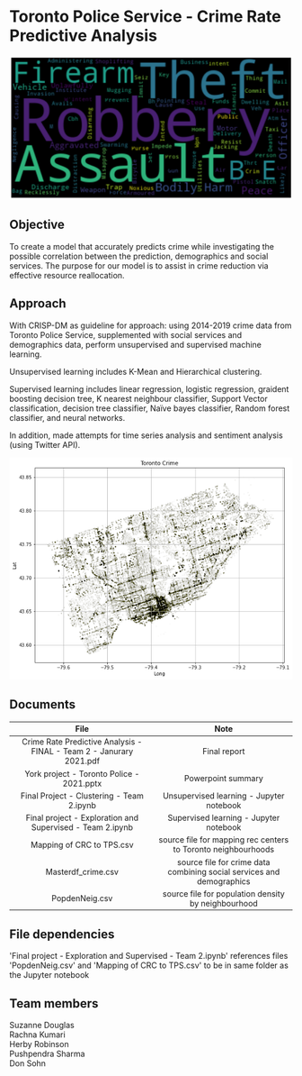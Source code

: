 # Toronto Police Service - Crime Rate Predictive Analysis

![alt text](https://github.com/donsohn/Toronto-Police-Service/blob/master/wordcloud.png?raw=true)

## Objective
To create a model that accurately predicts crime while investigating the possible correlation between the prediction, demographics and social services.
The purpose for our model is to assist in crime reduction via effective resource reallocation.

## Approach
With CRISP-DM as guideline for approach: using 2014-2019 crime data from Toronto Police Service, supplemented with social services and demographics data, perform unsupervised and supervised machine learning.  

Unsupervised learning includes K-Mean and Hierarchical clustering.  

Supervised learning includes linear regression, logistic regression, graident boosting decision tree, K nearest neighbour classifier, Support Vector classification, decision tree classifier, Naïve bayes classifier, Random forest classifier, and neural networks.

In addition, made attempts for time series analysis and sentiment analysis (using Twitter API).

![alt text](https://github.com/donsohn/Toronto-Police-Service/blob/master/map.png?raw=true)

## Documents
| File | Note | 
| :---: | :---: 
| Crime Rate Predictive Analysis - FINAL - Team 2 - Janurary 2021.pdf | Final report | 
| York project - Toronto Police - 2021.pptx | Powerpoint summary | 
| Final Project - Clustering - Team 2.ipynb | Unsupervised learning - Jupyter notebook | 
| Final project - Exploration and Supervised - Team 2.ipynb | Supervised learning - Jupyter notebook |
| Mapping of CRC to TPS.csv | source file for mapping rec centers to Toronto neighbourhoods |
| Masterdf_crime.csv | source file for crime data combining social services and demographics |
| PopdenNeig.csv | source file for population density by neighbourhood |



## File dependencies
'Final project - Exploration and Supervised - Team 2.ipynb' references files 'PopdenNeig.csv' and 'Mapping of CRC to TPS.csv' to be in same folder as the Jupyter notebook

## Team members
Suzanne Douglas<br>
Rachna Kumari<br>
Herby Robinson<br>
Pushpendra Sharma<br>
Don Sohn<br>


